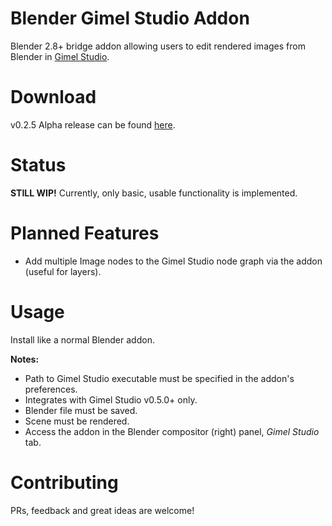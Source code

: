 Blender Gimel Studio Addon
==========================

Blender 2.8+ bridge addon allowing users to edit rendered images from Blender in <a href="https://github.com/Correct-Syntax/Gimel-Studio">Gimel Studio</a>.


# Download

v0.2.5 Alpha release can be found [here](https://github.com/Correct-Syntax/Blender-Gimel-Studio-Addon/releases).


# Status

**STILL WIP!** Currently, only basic, usable functionality is implemented.


# Planned Features

- Add multiple Image nodes to the Gimel Studio node graph via the addon (useful for layers).


# Usage

Install like a normal Blender addon.

**Notes:**

 - Path to Gimel Studio executable must be specified in the addon's preferences.
 - Integrates with Gimel Studio v0.5.0+ only.
 - Blender file must be saved.
 - Scene must be rendered.
 - Access the addon in the Blender compositor (right) panel, *Gimel Studio* tab.


# Contributing

PRs, feedback and great ideas are welcome!